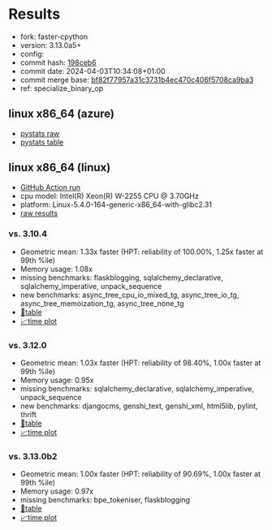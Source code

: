 # Results

- fork: faster-cpython
- version: 3.13.0a5+
- config: 
- commit hash: [198ceb6](https://github.com/faster%2dcpython/cpython/commit/198ceb6)
- commit date: 2024-04-03T10:34:08+01:00
- commit merge base: [bf82f77957a31c3731b4ec470c406f5708ca9ba3](https://github.com/faster%2dcpython/cpython/commit/bf82f77957a31c3731b4ec470c406f5708ca9ba3)
- ref: specialize_binary_op

## linux x86_64 (azure)

- [pystats raw](bm-20240403-azure-x86_64-faster%252dcpython-specialize_binary_op-3.13.0a5%2B-198ceb6-pystats.json)
- [pystats table](bm-20240403-azure-x86_64-faster%252dcpython-specialize_binary_op-3.13.0a5%2B-198ceb6-pystats.md)

## linux x86_64 (linux)

- [GitHub Action run](https://github.com/faster-cpython/benchmarking/actions/runs/8536600011)
- cpu model: Intel(R) Xeon(R) W-2255 CPU @ 3.70GHz
- platform: Linux-5.4.0-164-generic-x86_64-with-glibc2.31
- [raw results](bm-20240403-linux-x86_64-faster%252dcpython-specialize_binary_op-3.13.0a5%2B-198ceb6.json)

### vs. 3.10.4

- Geometric mean: 1.33x faster (HPT: reliability of 100.00%, 1.25x faster at 99th %ile)
- Memory usage: 1.08x
- missing benchmarks: flaskblogging, sqlalchemy_declarative, sqlalchemy_imperative, unpack_sequence
- new benchmarks: async_tree_cpu_io_mixed_tg, async_tree_io_tg, async_tree_memoization_tg, async_tree_none_tg
- [📄table](bm-20240403-linux-x86_64-faster%252dcpython-specialize_binary_op-3.13.0a5%2B-198ceb6-vs-3.10.4.md)
- [📈time plot](bm-20240403-linux-x86_64-faster%252dcpython-specialize_binary_op-3.13.0a5%2B-198ceb6-vs-3.10.4.svg)

### vs. 3.12.0

- Geometric mean: 1.03x faster (HPT: reliability of 98.40%, 1.00x faster at 99th %ile)
- Memory usage: 0.95x
- missing benchmarks: sqlalchemy_declarative, sqlalchemy_imperative, unpack_sequence
- new benchmarks: djangocms, genshi_text, genshi_xml, html5lib, pylint, thrift
- [📄table](bm-20240403-linux-x86_64-faster%252dcpython-specialize_binary_op-3.13.0a5%2B-198ceb6-vs-3.12.0.md)
- [📈time plot](bm-20240403-linux-x86_64-faster%252dcpython-specialize_binary_op-3.13.0a5%2B-198ceb6-vs-3.12.0.svg)

### vs. 3.13.0b2

- Geometric mean: 1.00x faster (HPT: reliability of 90.69%, 1.00x faster at 99th %ile)
- Memory usage: 0.97x
- missing benchmarks: bpe_tokeniser, flaskblogging
- [📄table](bm-20240403-linux-x86_64-faster%252dcpython-specialize_binary_op-3.13.0a5%2B-198ceb6-vs-3.13.0b2.md)
- [📈time plot](bm-20240403-linux-x86_64-faster%252dcpython-specialize_binary_op-3.13.0a5%2B-198ceb6-vs-3.13.0b2.svg)


